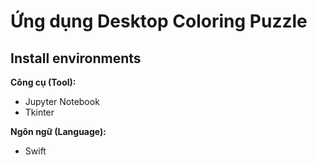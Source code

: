 # Ứng dụng Desktop Coloring Puzzle
## Install environments
**Công cụ (Tool):**<br>
* Jupyter Notebook
* Tkinter

**Ngôn ngữ (Language):**<br>
* Swift
